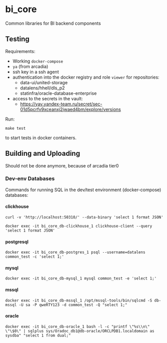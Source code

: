 # bi_core #

Common libraries for BI backend components


## Testing ##

Requirements:

  - Working `docker-compose`
  - `ya` (from arcadia)
  - ssh key in a ssh agent
  - authentication into the docker registry and role `viewer` for repositories:
    - data-ui/united-storage
    - datalens/hhell/dls_p2
    - statinfra/oracle-database-enterprise
  - access to the secrets in the vault:
    - https://yav.yandex-team.ru/secret/sec-01d5pcrfv9xceanxj2jwaed4bm/explore/versions

Run:

    make test

to start tests in docker containers.


## Building and Uploading

Should not be done anymore, because of arcadia tier0


### Dev-env Databases ###

Commands for running SQL in the dev/test environment (docker-compose) databases:


#### clickhouse ####

    curl -v 'http://localhost:50310/' --data-binary 'select 1 format JSON'

    docker exec -it bi_core_db-clickhouse_1 clickhouse-client --query 'select 1 format JSON'


#### postgresql ####

    docker exec -it bi_core_db-postgres_1 psql --username=datalens common_test -c 'select 1;'


#### mysql ####

    docker exec -it bi_core_db-mysql_1 mysql common_test -e 'select 1;'


#### mssql ####

    docker exec -it bi_core_db-mssql_1 /opt/mssql-tools/bin/sqlcmd -S db-mssql -U sa -P qweRTY123 -d common_test -Q "select 1;"


#### oracle ####

    docker exec -it bi_core_db-oracle_1 bash -l -c "printf \"%s\\n\" \"\$0\" | sqlplus sys/Oradoc_db1@db-oracle/ORCLPDB1.localdomain as sysdba" "select 1 from dual;"
